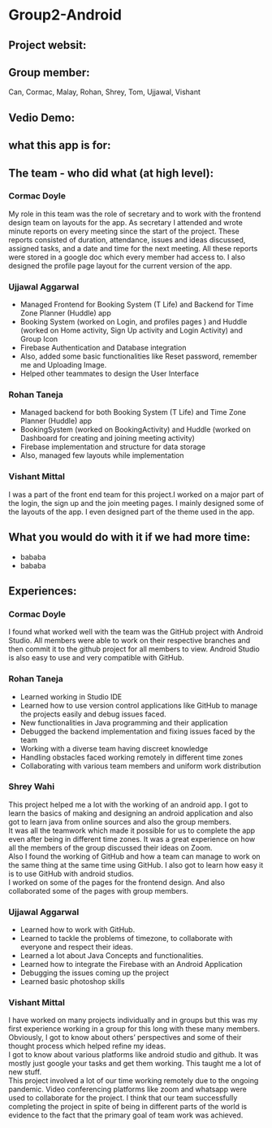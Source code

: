 # Group2-Android

## Project websit:

## Group member:
Can, Cormac, Malay, Rohan, Shrey, Tom, Ujjawal, Vishant

## Vedio Demo:

## what this app is for:

## The team - who did what (at high level):
### Cormac Doyle
My role in this team was the role of secretary and to work with the frontend design team on layouts for the app. As secretary I attended and wrote minute reports on every meeting since the start of the project. These reports consisted of duration, attendance, issues and ideas discussed, assigned tasks, and a date and time for the next meeting. All these reports were stored in a google doc which every member had access to. I also designed the profile page layout for the current version of the app.
### Ujjawal Aggarwal
- Managed Frontend for Booking System (T Life) and Backend for Time Zone Planner (Huddle) app
- Booking System (worked on Login, and profiles pages ) and Huddle (worked on Home activity, Sign Up activity and Login Activity) and Group Icon
- Firebase Authentication and Database integration
- Also, added some basic functionalities like Reset password, remember me and Uploading Image.
- Helped other teammates to design the User Interface
### Rohan Taneja
- Managed backend for both Booking System (T Life) and Time Zone Planner (Huddle) app
- BookingSystem (worked on BookingActivity) and Huddle (worked on Dashboard for creating and joining meeting activity)
- Firebase implementation and structure for data storage
- Also, managed few layouts while implementation
### Vishant Mittal
I was a part of the front end team for this project.I worked on a major part of the login, the sign up and the join meeting pages. I mainly designed some of the layouts of the app. I even designed part of the theme used in the app.

## What you would do with it if we had more time:
- bababa
- bababa

## Experiences:
### Cormac Doyle
I found what worked well with the team was the GitHub project with Android Studio. All members were able to work on their respective branches and then commit it to the github project for all members to view. Android Studio is also easy to use and very compatible with GitHub. 
### Rohan Taneja
- Learned working in Studio IDE
- Learned how to use version control applications like GitHub to manage the projects easily and debug issues faced.
- New functionalities in Java programming and their application
- Debugged the backend implementation and fixing issues faced by the team
- Working with a diverse team having discreet knowledge
- Handling obstacles faced working remotely in different time zones
- Collaborating with various team members and uniform work distribution
### Shrey Wahi
This project helped me a lot with the working of an android app. I got to learn the basics of making and designing an android application and also got to learn java from online sources and also the group members.
<br>
It was all the teamwork which made it possible for us to complete the app even after being in different time zones. It was a great experience on how all the members of the group discussed their ideas on Zoom.
<br>
Also I found the working of GitHub and how a team can manage to work on the same thing at the same time using GitHub. I also got to learn how easy it is to use GitHub with android studios.
<br>
I worked on some of the pages for the frontend design. And also collaborated some of the pages with group members.
### Ujjawal Aggarwal
- Learned how to work with GitHub.
- Learned to tackle the problems of timezone, to collaborate with everyone and respect their ideas.
- Learned a lot about Java Concepts and functionalities.
- Learned how to integrate the Firebase with an Android Application
- Debugging the issues coming up the project
- Learned basic photoshop skills
### Vishant Mittal
I have worked on many projects individually and in groups but this was my first experience working in a group for this long with these many members. Obviously, I got to know about others’ perspectives and some of their thought process which helped refine my ideas.
<br>
I got to know about various platforms like android studio and github. It was mostly just google your tasks and get them working. This taught me a lot of new stuff.
<br>
This project involved a lot of our time working remotely due to the ongoing pandemic. Video conferencing platforms like zoom and whatsapp were used to collaborate for the project.
I think that our team successfully completing the project in spite of being in different parts of the world is evidence to the fact that the primary goal of team work was achieved.

